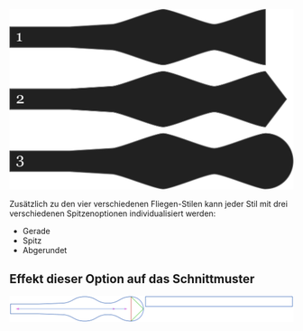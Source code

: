 ![Drei verschiedene Formen für die Spitze](endstyle.svg)

Zusätzlich zu den vier verschiedenen Fliegen-Stilen kann jeder Stil mit drei verschiedenen Spitzenoptionen individualisiert werden:

 - Gerade
 - Spitz
 - Abgerundet



## Effekt dieser Option auf das Schnittmuster
![Dieses Bild zeigt den Effekt dieser Option, indem es mehrere Varianten überlagert, die einen anderen Wert für diese Option haben](benjamin_endstyle_sample.svg "Effekt dieser Option auf das Schnittmuster")